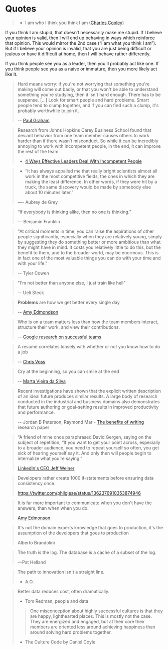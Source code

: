 # Quotes

> - I am who I think you think I am ([Charles Cooley](https://en.wikipedia.org/wiki/Charles_Cooley))

If you think I am stupid, that doesn’t necessarily make me stupid. If I believe your opinion is valid, then I will end up behaving in ways which reinforce that opinion. This would mirror the 2nd case (“I am what you think I am”). But if I believe your opinion is invalid, that you are just being difficult or jealous or have it difficult at home, then I will behave rather differently.

If you think people see you as a leader, then you'll probably act like one.
If you think people see you as a naive or immature, then you more likely act like it.

> Hard means worry: if you're not worrying that something you're making will come out badly, or that you won't be able to understand something you're studying, then it isn't hard enough. There has to be suspense. [...] Look for smart people and hard problems. Smart people tend to clump together, and if you can find such a clump, it's probably worthwhile to join it.
>
> -- [Paul Graham](http://www.paulgraham.com/hs.html?viewfullsite=1)

> Research from Johns Hopkins Carey Business School found that deviant behavior from one team member causes others to work harder than if there wasn’t misconduct. So while it can be incredibly annoying to work with incompetent people, in the end, it can improve the rest of the team.
>
> - [4 Ways Effective Leaders Deal With Incompetent People](https://www.entrepreneur.com/article/283996)

> - “It has always appalled me that really bright scientists almost all work in the most competitive fields, the ones in which they are making the least difference. In other words, if they were hit by a truck, the same discovery would be made by somebody else about 10 minutes later.”
>
> —- Aubrey de Grey

> “If everybody is thinking alike, then no one is thinking.”
>
> — Benjamin Franklin

> "At critical moments in time, you can raise the aspirations of other people significantly, especially when they are relatively young, simply by suggesting they do something better or more ambitious than what they might have in mind. It costs you relatively little to do this, but the benefit to them, and to the broader world, may be enormous. This is in fact one of the most valuable things you can do with your time and with your life."
>
> -- Tyler Cowen

> "I'm not better than anyone else, I just train like hell"
>
> -- Ueli Steck

> **Problems** are how we get better every single day
>
> -- [Amy Edmondson](https://youtu.be/SkFohYhIaSQ?t=468)

> Who is on a team matters less than how the team members interact, structure their work, and view their contributions.
>
> -- [Google research on successful teams](https://rework.withgoogle.com/blog/five-keys-to-a-successful-google-team/)

> A resume correlates loosely with whether or not you know how to do a job
>
> -- [Chris Voss](https://youtu.be/llctqNJr2IU?t=561)

> Cry at the beginning, so you can smile at the end
>
> -- [Marta Vieira da Silva](https://youtu.be/lrT8_jqprgw?t=53)

> Recent investigations have shown that the explicit written description of an ideal future produces similar results. A large body of research conducted in the industrial and business domains also demonstrates that future authoring or goal-setting results in improved productivity and performance.
>
> -- Jordan B Peterson, Raymond Mar - [The benefits of writing](https://selfauthoring.blob.core.windows.net/media/Default/Pdf/WritingBenefits.pdf) research paper

> “A friend of mine once paraphrased David Gergen, saying on the subject of repetition, “If you want to get your point across, especially to a broader audience, you need to repeat yourself so often, you get sick of hearing yourself say it. And only then will people begin to internalize what you’re saying.”
>
> [LinkedIn's CEO Jeff Weiner](https://www.businessinsider.com/linkedin-ceo-jeff-weiner-on-leadership-2014-9?r=DE&IR=T#ixzz3TaXO2Buy)

> Developers rather create 1000 if-statements before ensuring data consistency once.
>
> https://twitter.com/philgiese/status/1362376910353874946

> It is far more important to communicate when you don't have the answers, than when when you do.
>
> [Amy Edmonson](https://www.ted.com/talks/amy_c_edmondson_how_to_lead_in_a_crisis?referrer=playlist-the_way_we_work_season_3)

> It's not the domain experts knowledge that goes to production, it's the assumption of the developers that goes to production
>
> Alberto Brandolini

> The truth is the log. The database is a cache of a subset of the log.
>
> —Pat Helland

> The path to innovation isn't a straight line.
>
> - A.O.

> Better data reduces cost, often dramatically.
>
> - Tom Redman, people and data
>
> > One misconception about highly successful cultures is that they are happy, lighthearted places. This is mostly not the case. They are energized and engaged, but at their core their members are oriented less around achieving happiness than around solving hard problems together.
>
> - The Culture Code by Daniel Coyle
